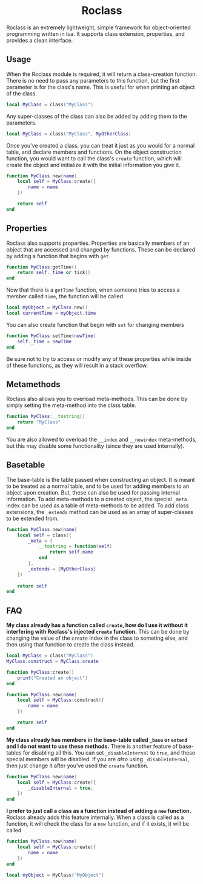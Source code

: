 <center> <h1>Roclass</h1></center>
Roclass is an extremely lightweight, simple framework for object-oriented programming written in lua. It supports class extension, properties, and provides a clean interface.

## Usage
When the Roclass module is required, it will return a class-creation function. There is no need to pass any parameters to this function, but the first parameter is for the class's name. This is useful for when printing an object of the class.
```lua
local MyClass = class("MyClass")
```
Any super-classes of the class can also be added by adding them to the parameters.
```lua
local MyClass = class("MyClass", MyOtherClass)
```
Once you've created a class, you can treat it just as you would for a normal table, and declare members and functions. On the object construction function, you would want to call the class's `create` function, which will create the object and initialize it with the initial information you give it.
```lua
function MyClass.new(name)
	local self = MyClass:create({
		name = name
	})

	return self
end
```
## Properties

Roclass also supports properties. Properties are basically members of an object that are accessed and changed by functions. These can be declared by adding a function that begins with `get`
```lua
function MyClass:getTime()
	return self._time or tick()
end
```
Now that there is a `getTime` function, when someone tries to access a member called `time`, the function will be called.
```lua
local myObject = MyClass.new()
local currentTime = myObject.time
```
You can also create function that begin with `set` for changing members
```lua
function MyClass:setTime(newTime)
	self._time = newTime
end
```
Be sure not to try to access or modify any of these properties while inside of these functions, as they will result in a stack overflow.
## Metamethods
Roclass also allows you to overload meta-methods. This can be done by simply setting the meta-method into the class table.
```lua
function MyClass:__tostring()
	return "MyClass"
end
```
You are also allowed to overload the `__index` and `__newindex` meta-methods, but this may disable some functionality (since they are used internally).
## Basetable
The base-table is the table passed when constructing an object. It is meant to be treated as a normal table, and to be used for adding members to an object upon creation. But, these can also be used for passing internal information. To add meta-methods to a created object, the special `_meta` index can be used as a table of meta-methods to be added. To add class extensions, the `_extends` method can be used as an array of super-classes to be extended from.
```lua
function MyClass.new(name)
	local self = class({
		_meta = {
			__tostring = function(self)
				return self.name
			end
		},
		_extends = {MyOtherClass}
	})
	
	return self
end
```

## FAQ

**My class already has a function called `create`, how do I use it without it interfering with Roclass's injected `create` function.**
This can be done by changing the value of the `create` index in the class to someting else, and then using that function to create the class instead.
```lua
local MyClass = class("MyClass")
MyClass.construct = MyClass.create

function MyClass:create()
	print("Created an object")
end

function MyClass.new(name)
	local self = MyClass:construct({
		name = name
	})

	return self
end
```
**My class already has members in the base-table called `_base` or `extend` and I do not want to use these methods.**
There is another feature of base-tables for disabling all this. You can set `_disableInternal` to `true`, and these special members will be disabled. If you are *also* using `_disableInternal`, then just change it after you've used the `create` function.
```lua
function MyClass.new(name)
	local self = MyClass:create({
		_disableInternal = true,
	})
end
```
**I prefer to just call a class as a function instead of adding a `new` function.**
Roclass already adds this feature internally. When a class is called as a function, it will check the class for a `new` function, and if it exists, it will be called
```lua
function MyClass.new(name)
	local self = MyClass:create({
		name = name
	})
end
```
```lua
local myObject = MyClass("MyObject")
```
